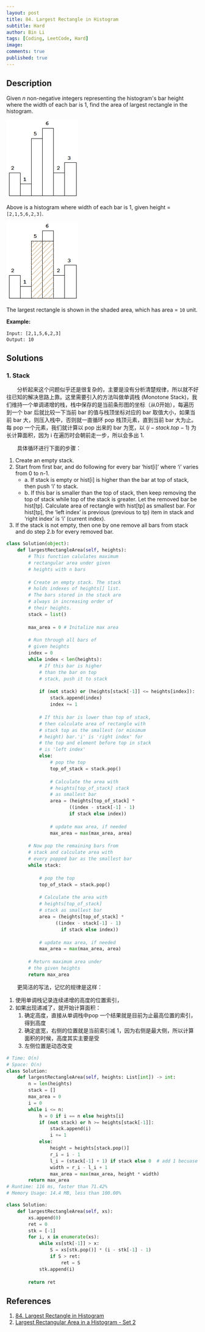 ```yaml
---
layout: post
title: 84. Largest Rectangle in Histogram
subtitle: Hard
author: Bin Li
tags: [Coding, LeetCode, Hard]
image: 
comments: true
published: true
---
```


## Description
Given *n* non-negative integers representing the histogram's bar height where the width of each bar is 1, find the area of largest rectangle in the histogram.

![](/img/media/15765672461567.jpg) 

Above is a histogram where width of each bar is 1, given height = `[2,1,5,6,2,3]`.

![](/img/media/15765672576659.jpg)
 

The largest rectangle is shown in the shaded area, which has area = `10` unit.

 

**Example:**

```
Input: [2,1,5,6,2,3]
Output: 10
```

## Solutions
### 1. Stack
　　分析起来这个问题似乎还是很复杂的，主要是没有分析清楚规律，所以就不好往已知的解决思路上靠。这里需要引入的方法叫做单调栈 (Monotone Stack)，我们维持一个单调递增的栈，栈中保存的是当前条形图的坐标（从0开始），每遍历到一个 bar 后就比较一下当前 bar 的值与栈顶坐标对应的 bar 取值大小，如果当前 bar 大，则压入栈中，否则就一直循环 pop 栈顶元素，直到当前 bar 大为止。每 pop 一个元素，我们就计算以 pop 出来的 bar 为宽，以 $(i-stack.top-1)$ 为长计算面积，因为 i 在遍历时会朝前走一步，所以会多出 1.

　　具体循环进行下面的步骤：
1. Create an empty stack.
2. Start from first bar, and do following for every bar ‘hist[i]’ where ‘i’ varies from 0 to n-1.
    * a. If stack is empty or hist[i] is higher than the bar at top of stack, then push ‘i’ to stack.
    * b. If this bar is smaller than the top of stack, then keep removing the top of stack while top of the stack is greater. Let the removed bar be hist[tp]. Calculate area of rectangle with hist[tp] as smallest bar. For hist[tp], the ‘left index’ is previous (previous to tp) item in stack and ‘right index’ is ‘i’ (current index).
3. If the stack is not empty, then one by one remove all bars from stack and do step 2.b for every removed bar.

```python
class Solution(object):
    def largestRectangleArea(self, heights):
        # This function calulates maximum  
        # rectangular area under given  
        # heights with n bars 

        # Create an empty stack. The stack  
        # holds indexes of heights[] list.  
        # The bars stored in the stack are 
        # always in increasing order of  
        # their heights. 
        stack = list() 

        max_area = 0 # Initalize max area 

        # Run through all bars of 
        # given heights 
        index = 0
        while index < len(heights): 
            # If this bar is higher  
            # than the bar on top 
            # stack, push it to stack 

            if (not stack) or (heights[stack[-1]] <= heights[index]): 
                stack.append(index) 
                index += 1

            # If this bar is lower than top of stack, 
            # then calculate area of rectangle with  
            # stack top as the smallest (or minimum 
            # height) bar.'i' is 'right index' for  
            # the top and element before top in stack 
            # is 'left index' 
            else: 
                # pop the top 
                top_of_stack = stack.pop() 

                # Calculate the area with  
                # heights[top_of_stack] stack 
                # as smallest bar 
                area = (heights[top_of_stack] * 
                       ((index - stack[-1] - 1)  
                       if stack else index)) 

                # update max area, if needed 
                max_area = max(max_area, area) 

        # Now pop the remaining bars from  
        # stack and calculate area with  
        # every popped bar as the smallest bar 
        while stack: 
              
            # pop the top 
            top_of_stack = stack.pop() 

            # Calculate the area with  
            # heights[top_of_stack]  
            # stack as smallest bar 
            area = (heights[top_of_stack] * 
                  ((index - stack[-1] - 1)  
                    if stack else index)) 

            # update max area, if needed 
            max_area = max(max_area, area) 

        # Return maximum area under  
        # the given heights 
        return max_area 
```

　　更简洁的写法，记忆的规律是这样：
1. 使用单调栈记录连续递增的高度的位置索引，
2. 如果出现递减了，就开始计算面积：
    1. 确定高度，直接从单调栈中pop 一个结果就是目前为止最高位置的索引，得到高度
    2. 确定底宽，右侧的位置就是当前索引减 1，因为右侧是最大侧，所以计算面积的时候，高度其实主要是受
    3. 左侧位置是动态改变

```python
# Time: O(n)
# Space: O(n)
class Solution:
    def largestRectangleArea(self, heights: List[int]) -> int:
        n = len(heights)
        stack = []
        max_area = 0
        i = 0
        while i <= n: 
            h = 0 if i == n else heights[i]
            if (not stack) or h >= heights[stack[-1]]:
                stack.append(i)
                i += 1
            else:
                height = heights[stack.pop()]
                r_i = i - 1
                l_i = (stack[-1] + 1) if stack else 0  # add 1 becuase pop first
                width = r_i - l_i + 1 
                max_area = max(max_area, height * width)
        return max_area
# Runtime: 116 ms, faster than 71.42%
# Memory Usage: 14.4 MB, less than 100.00%
```


```python
class Solution:
    def largestRectangleArea(self, xs):
        xs.append(0)
        ret = 0
        stk = [-1]
        for i, x in enumerate(xs):
            while xs[stk[-1]] > x:
                S = xs[stk.pop()] * (i - stk[-1] - 1)
                if S > ret:
                    ret = S                
            stk.append(i)

        return ret
```
## References
1. [84. Largest Rectangle in Histogram](https://leetcode.com/problems/largest-rectangle-in-histogram/)
2. [Largest Rectangular Area in a Histogram - Set 2](https://www.geeksforgeeks.org/largest-rectangle-under-histogram/)